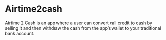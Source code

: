 # Airtime2cash
Airtime 2 Cash is an app where a user can convert call credit to cash by selling it and then withdraw the cash from the app’s wallet to your traditional bank account.
